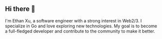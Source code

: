 ## Hi there 👋
I'm Ethan Xu, a software engineer with a strong interest in Web2/3. I specialize in Go and love exploring new technologies. My goal is to become a full-fledged developer and contribute to the community to make it better.

<!--
**ethanxuedu/ethanxuedu** is a ✨ _special_ ✨ repository because its `README.md` (this file) appears on your GitHub profile.

Here are some ideas to get you started:

- 🔭 I’m currently working on ...
- 🌱 I’m currently learning ...
- 👯 I’m looking to collaborate on ...
- 🤔 I’m looking for help with ...
- 💬 Ask me about ...
- 📫 How to reach me: ...
- 😄 Pronouns: ...
- ⚡ Fun fact: ...
-->
